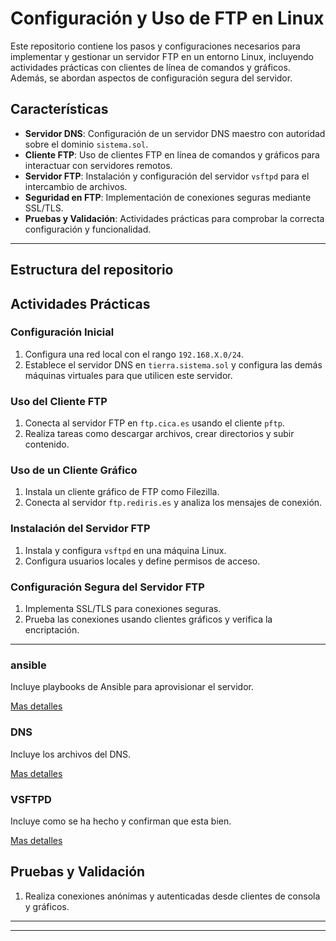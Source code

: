 # Configuración y Uso de FTP en Linux

Este repositorio contiene los pasos y configuraciones necesarios para implementar y gestionar un servidor FTP en un entorno Linux, incluyendo actividades prácticas con clientes de línea de comandos y gráficos. Además, se abordan aspectos de configuración segura del servidor.

## Características

- **Servidor DNS**: Configuración de un servidor DNS maestro con autoridad sobre el dominio `sistema.sol`.
- **Cliente FTP**: Uso de clientes FTP en línea de comandos y gráficos para interactuar con servidores remotos.
- **Servidor FTP**: Instalación y configuración del servidor `vsftpd` para el intercambio de archivos.
- **Seguridad en FTP**: Implementación de conexiones seguras mediante SSL/TLS.
- **Pruebas y Validación**: Actividades prácticas para comprobar la correcta configuración y funcionalidad.

---


## Estructura del repositorio



## Actividades Prácticas

### Configuración Inicial

1. Configura una red local con el rango `192.168.X.0/24`.
2. Establece el servidor DNS en `tierra.sistema.sol` y configura las demás máquinas virtuales para que utilicen este servidor.

### Uso del Cliente FTP

1. Conecta al servidor FTP en `ftp.cica.es` usando el cliente `pftp`.
2. Realiza tareas como descargar archivos, crear directorios y subir contenido.

### Uso de un Cliente Gráfico

1. Instala un cliente gráfico de FTP como Filezilla.
2. Conecta al servidor `ftp.rediris.es` y analiza los mensajes de conexión.

### Instalación del Servidor FTP

1. Instala y configura `vsftpd` en una máquina Linux.
2. Configura usuarios locales y define permisos de acceso.

### Configuración Segura del Servidor FTP

1. Implementa SSL/TLS para conexiones seguras.
2. Prueba las conexiones usando clientes gráficos y verifica la encriptación.

---

### ansible
Incluye playbooks de Ansible para aprovisionar el servidor.

[Mas detalles](./ansible/)

### DNS
Incluye los archivos del DNS.

[Mas detalles](./dns/)


### VSFTPD
Incluye como se ha hecho y confirman que esta bien.

[Mas detalles](./vsftpd/)

## Pruebas y Validación

1. Realiza conexiones anónimas y autenticadas desde clientes de consola y gráficos.


---

---
